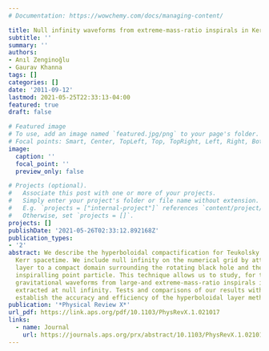 ```yaml
---
# Documentation: https://wowchemy.com/docs/managing-content/

title: Null infinity waveforms from extreme-mass-ratio inspirals in Kerr spacetime
subtitle: ''
summary: ''
authors:
- Anıl Zenginoğlu
- Gaurav Khanna
tags: []
categories: []
date: '2011-09-12'
lastmod: 2021-05-25T22:33:13-04:00
featured: true
draft: false

# Featured image
# To use, add an image named `featured.jpg/png` to your page's folder.
# Focal points: Smart, Center, TopLeft, Top, TopRight, Left, Right, BottomLeft, Bottom, BottomRight.
image:
  caption: ''
  focal_point: ''
  preview_only: false

# Projects (optional).
#   Associate this post with one or more of your projects.
#   Simply enter your project's folder or file name without extension.
#   E.g. `projects = ["internal-project"]` references `content/project/deep-learning/index.md`.
#   Otherwise, set `projects = []`.
projects: []
publishDate: '2021-05-26T02:33:12.892168Z'
publication_types:
- '2'
abstract: We describe the hyperboloidal compactification for Teukolsky equations in
  Kerr spacetime. We include null infinity on the numerical grid by attaching a hyperboloidal
  layer to a compact domain surrounding the rotating black hole and the orbit of an
  inspiralling point particle. This technique allows us to study, for the first time,
  gravitational waveforms from large-and extreme-mass-ratio inspirals in Kerr spacetime
  extracted at null infinity. Tests and comparisons of our results with previous calculations
  establish the accuracy and efficiency of the hyperboloidal layer method.
publication: '*Physical Review X*'
url_pdf: https://link.aps.org/pdf/10.1103/PhysRevX.1.021017
links:
  - name: Journal
    url: https://journals.aps.org/prx/abstract/10.1103/PhysRevX.1.021017
---
```

